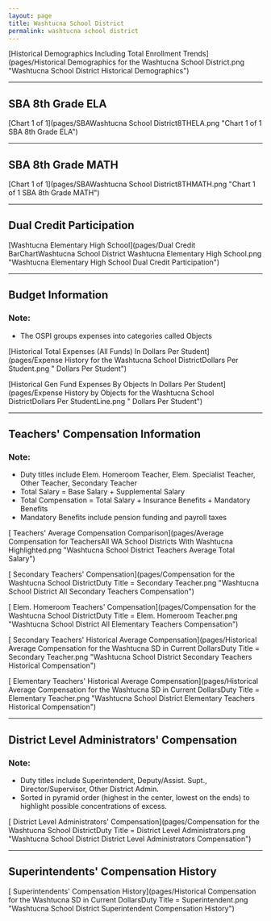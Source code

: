 ```yaml
---
layout: page
title: Washtucna School District
permalink: washtucna school district
---
```



[Historical Demographics Including Total Enrollment Trends](pages/Historical Demographics for the Washtucna School District.png "Washtucna School District Historical Demographics")

___

## SBA 8th Grade ELA

[Chart 1 of 1](pages/SBAWashtucna School District8THELA.png "Chart 1 of 1 SBA 8th Grade ELA")


___

## SBA 8th Grade MATH

[Chart 1 of 1](pages/SBAWashtucna School District8THMATH.png "Chart 1 of 1 SBA 8th Grade MATH")


___

## Dual Credit Participation

[Washtucna Elementary High School](pages/Dual Credit BarChartWashtucna School District Washtucna Elementary High School.png "Washtucna Elementary High School Dual Credit Participation")


___

## Budget Information
### Note:
- The OSPI groups expenses into categories called Objects

[Historical Total Expenses (All Funds) In Dollars Per Student](pages/Expense History for the Washtucna School DistrictDollars Per Student.png " Dollars Per Student")

[Historical Gen Fund Expenses By Objects In Dollars Per Student](pages/Expense History by Objects for the Washtucna School DistrictDollars Per StudentLine.png " Dollars Per Student")


___

## Teachers' Compensation Information
### Note:
- Duty titles include Elem. Homeroom Teacher, Elem. Specialist Teacher, Other Teacher, Secondary Teacher
- Total Salary = Base Salary + Supplemental Salary
- Total Compensation = Total Salary + Insurance Benefits + Mandatory Benefits
- Mandatory Benefits include pension funding and payroll taxes

[ Teachers' Average Compensation Comparison](pages/Average Compensation for TeachersAll WA School Districts With Washtucna Highlighted.png "Washtucna School District Teachers Average Total Salary")

[ Secondary Teachers' Compensation](pages/Compensation for the Washtucna School DistrictDuty Title = Secondary Teacher.png "Washtucna School District All Secondary Teachers Compensation")

[ Elem. Homeroom Teachers' Compensation](pages/Compensation for the Washtucna School DistrictDuty Title = Elem. Homeroom Teacher.png "Washtucna School District All Elementary Teachers Compensation")

[ Secondary Teachers' Historical Average Compensation](pages/Historical Average Compensation for the Washtucna SD in Current DollarsDuty Title = Secondary Teacher.png "Washtucna School District Secondary Teachers Historical Compensation")

[ Elementary Teachers' Historical Average Compensation](pages/Historical Average Compensation for the Washtucna SD in Current DollarsDuty Title = Elementary Teacher.png "Washtucna School District Elementary Teachers Historical Compensation")


___

## District Level Administrators' Compensation

### Note:
- Duty titles include Superintendent, Deputy/Assist. Supt., Director/Supervisor, Other District Admin.
- Sorted in pyramid order (highest in the center, lowest on the ends) to highlight possible concentrations of excess.

[ District Level Administrators' Compensation](pages/Compensation for the Washtucna School DistrictDuty Title = District Level Administrators.png "Washtucna School District District Level Administrators Compensation")


___

## Superintendents' Compensation History

[ Superintendents' Compensation History](pages/Historical Compensation for the Washtucna SD in Current DollarsDuty Title = Superintendent.png "Washtucna School District Superintendent Compensation History")

